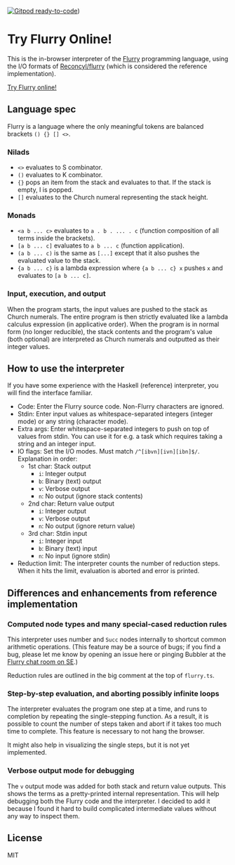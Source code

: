 [![Gitpod ready-to-code](https://img.shields.io/badge/Gitpod-ready--to--code-blue?logo=gitpod)](https://gitpod.io/#https://github.com/Bubbler-4/Flurry))

# Try Flurry Online! 

This is the in-browser interpreter of the [Flurry](https://esolangs.org/wiki/Flurry) programming language,
using the I/O formats of [Reconcyl/flurry](https://github.com/Reconcyl/flurry) (which is considered the reference implementation).

[Try Flurry online!](https://bubbler-4.github.io/Flurry/)

## Language spec

Flurry is a language where the only meaningful tokens are balanced brackets `() {} [] <>`.

### Nilads

* `<>` evaluates to S combinator.
* `()` evaluates to K combinator.
* `{}` pops an item from the stack and evaluates to that. If the stack is empty, I is popped.
* `[]` evaluates to the Church numeral representing the stack height.

### Monads

* `<a b ... c>` evaluates to `a . b . ... . c` (function composition of all terms inside the brackets).
* `[a b ... c]` evaluates to `a b ... c` (function application).
* `(a b ... c)` is the same as `[...]` except that it also pushes the evaluated value to the stack.
* `{a b ... c}` is a lambda expression where `{a b ... c} x` pushes `x` and evaluates to `[a b ... c]`.

### Input, execution, and output

When the program starts, the input values are pushed to the stack as Church numerals.
The entire program is then strictly evaluated like a lambda calculus expression (in applicative order).
When the program is in normal form (no longer reducible), the stack contents and the program's value
(both optional) are interpreted as Church numerals and outputted as their integer values.

## How to use the interpreter

If you have some experience with the Haskell (reference) interpreter, you will find the interface familiar.

* Code: Enter the Flurry source code. Non-Flurry characters are ignored.
* Stdin: Enter input values as whitespace-separated integers (integer mode) or any string (character mode).
* Extra args: Enter whitespace-separated integers to push on top of values from stdin. You can use it for
  e.g. a task which requires taking a string and an integer input.
* IO flags: Set the I/O modes. Must match `/^[ibvn][ivn][ibn]$/`. Explanation in order:
    * 1st char: Stack output
        * `i`: Integer output
        * `b`: Binary (text) output
        * `v`: Verbose output
        * `n`: No output (ignore stack contents)
    * 2nd char: Return value output
        * `i`: Integer output
        * `v`: Verbose output
        * `n`: No output (ignore return value)
    * 3rd char: Stdin input
        * `i`: Integer input
        * `b`: Binary (text) input
        * `n`: No input (ignore stdin)
* Reduction limit: The interpreter counts the number of reduction steps.
  When it hits the limit, evaluation is aborted and error is printed.

## Differences and enhancements from reference implementation

### Computed node types and many special-cased reduction rules

This interpreter uses number and `Succ` nodes internally to shortcut common arithmetic operations.
(This feature may be a source of bugs; if you find a bug, please let me know by opening an issue here
or pinging Bubbler at the [Flurry chat room on SE](https://chat.stackexchange.com/rooms/111736/flurry).)

Reduction rules are outlined in the big comment at the top of `flurry.ts`.

### Step-by-step evaluation, and aborting possibly infinite loops

The interpreter evaluates the program one step at a time, and runs to completion by repeating the
single-stepping function. As a result, it is possible to count the number of steps taken and
abort if it takes too much time to complete. This feature is necessary to not hang the browser.

It might also help in visualizing the single steps, but it is not yet implemented.

### Verbose output mode for debugging

The `v` output mode was added for both stack and return value outputs. This shows the terms as
a pretty-printed internal representation. This will help debugging both the Flurry code and
the interpreter. I decided to add it because I found it hard to build complicated intermediate
values without any way to inspect them.

## License

MIT